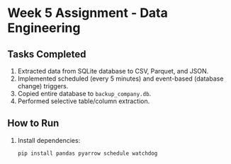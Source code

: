 # Week 5 Assignment - Data Engineering

## Tasks Completed
1. Extracted data from SQLite database to CSV, Parquet, and JSON.
2. Implemented scheduled (every 5 minutes) and event-based (database change) triggers.
3. Copied entire database to `backup_company.db`.
4. Performed selective table/column extraction.

## How to Run
1. Install dependencies:
   ```powershell
   pip install pandas pyarrow schedule watchdog